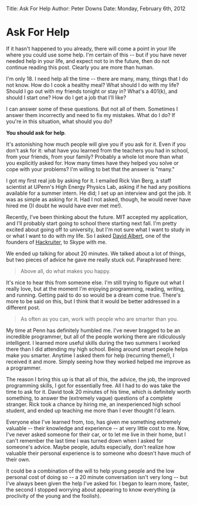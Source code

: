 Title: Ask For Help
Author: Peter Downs
Date: Monday, February 6th, 2012

# Ask For Help

If it hasn't happened to you already, there will come a point in your life where you could use some help. I'm certain of this -- but if you have never needed help in your life, and expect not to in the future, then do not continue reading this post. Clearly you are more than human.

I'm only 18. I need help all the time -- there are many, many, things that I do not know. How do I cook a healthy meal? What should I do with my life? Should I go out with my friends tonight or stay in? What's a 401(k), and should I start one? How do I get a job that I'll like?

I can answer some of these questions. But not all of them. Sometimes I answer them incorrectly and need to fix my mistakes. What do I do? If you're in this situation, what should you do?

**You should ask for help**.

It's astonishing how much people will give you if you ask for it. Even if you don't ask for it: what have you learned from the teachers you had in school, from your friends, from your family? Probably a whole lot more than what you explicitly asked for. How many times have they helped you solve or cope with your problems? I'm willing to bet that the answer is "many."

I got my first real job by asking for it. I emailed Rick Van Berg, a staff scientist at UPenn's High Energy Physics Lab, asking if he had any positions available for a summer intern. He did; I set up an interview and got the job. It was as simple as asking for it. Had I not asked, though, he would never have hired me ()I doubt he would have ever met me!).

Recently, I've been thinking about the future. MIT accepted my application, and I'll probably start going to school there starting next fall. I'm pretty excited about going off to university, but I'm not sure what I want to study in or what I want to do with my life. So I asked [David Albert](http://dave.is/), one of the founders of [Hackruiter](http://www.hackruiter.com/about), to Skype with me.

We ended up talking for about 20 minutes. We talked about a lot of things, but two pieces of advice he gave me really stuck out. Paraphrased here:

> Above all, do what makes you happy.

It's nice to hear this from someone else. I'm still trying to figure out what I really love, but at the moment  I'm enjoying programming, reading, writing, and running. Getting paid to do so would be a dream come true. There's more to be said on this, but I think that it would be better addressed in a different post.

> As often as you can, work with people who are smarter than you.

My time at Penn has definitely humbled me. I've never bragged to be an incredible programmer, but all of the people working there are ridiculously intelligent. I learned more useful skills during the two summers I worked there than I did attending my high school. Being around smart people helps make you smarter. Anytime I asked them for help (recurring theme!), I received it and more. Simply seeing how they worked helped me improve as a programmer.

The reason I bring this up is that all of this, the advice, the job, the improved programming skills, I got for essentially free. All I had to do was take the time to ask for it. David took 20 minutes of his time, which is definitely worth something, to answer the (extremely vague) questions of a complete stranger. Rick took a chance by hiring me, an inexperienced high school student, and ended up teaching  me more than I ever thought I'd learn. 

Everyone else I've learned from, too, has given me something extremely valuable -- their knowledge and experience -- at very little cost to me. Now, I've never asked someone for their car, or to let me live in their home, but I can't remember the last time I was turned down when I asked for someone's advice. Maybe people, adults especially, don't realize how valuable their personal experience is to someone who doesn't have much of their own.

It could be a combination of the will to help young people and the low personal cost of doing so -- a 20 minute conversation isn't very long -- but I've always been given the help I've asked for. I began to learn more, faster, the second I stopped worrying about appearing to know everything (a proclivity of the young and the foolish).

